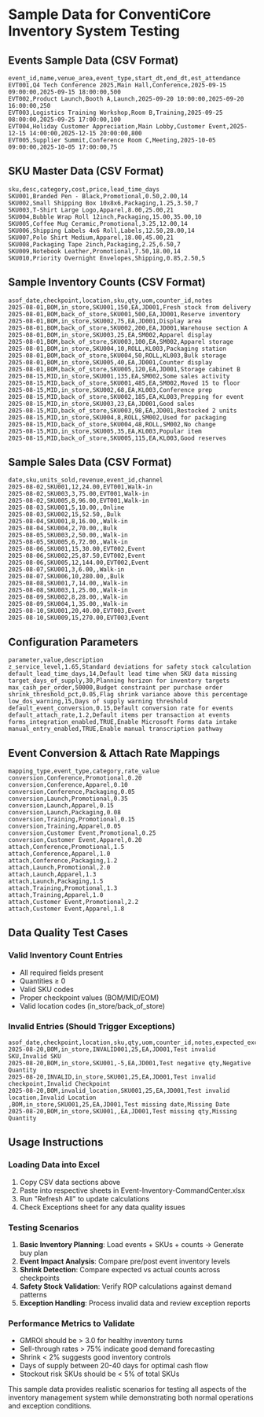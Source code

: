 # Sample Data for ConventiCore Inventory System Testing

## Events Sample Data (CSV Format)
```csv
event_id,name,venue_area,event_type,start_dt,end_dt,est_attendance
EVT001,Q4 Tech Conference 2025,Main Hall,Conference,2025-09-15 09:00:00,2025-09-15 18:00:00,500
EVT002,Product Launch,Booth A,Launch,2025-09-20 10:00:00,2025-09-20 16:00:00,250
EVT003,Logistics Training Workshop,Room B,Training,2025-09-25 08:00:00,2025-09-25 17:00:00,100
EVT004,Holiday Customer Appreciation,Main Lobby,Customer Event,2025-12-15 14:00:00,2025-12-15 20:00:00,800
EVT005,Supplier Summit,Conference Room C,Meeting,2025-10-05 09:00:00,2025-10-05 17:00:00,75
```

## SKU Master Data (CSV Format)
```csv
sku,desc,category,cost,price,lead_time_days
SKU001,Branded Pen - Black,Promotional,0.50,2.00,14
SKU002,Small Shipping Box 10x8x6,Packaging,1.25,3.50,7
SKU003,T-Shirt Large Logo,Apparel,8.00,25.00,21
SKU004,Bubble Wrap Roll 12inch,Packaging,15.00,35.00,10
SKU005,Coffee Mug Ceramic,Promotional,3.25,12.00,14
SKU006,Shipping Labels 4x6 Roll,Labels,12.50,28.00,14
SKU007,Polo Shirt Medium,Apparel,18.00,45.00,21
SKU008,Packaging Tape 2inch,Packaging,2.25,6.50,7
SKU009,Notebook Leather,Promotional,7.50,18.00,14
SKU010,Priority Overnight Envelopes,Shipping,0.85,2.50,5
```

## Sample Inventory Counts (CSV Format)
```csv
asof_date,checkpoint,location,sku,qty,uom,counter_id,notes
2025-08-01,BOM,in_store,SKU001,150,EA,JD001,Fresh stock from delivery
2025-08-01,BOM,back_of_store,SKU001,500,EA,JD001,Reserve inventory
2025-08-01,BOM,in_store,SKU002,75,EA,JD001,Display area
2025-08-01,BOM,back_of_store,SKU002,200,EA,JD001,Warehouse section A
2025-08-01,BOM,in_store,SKU003,25,EA,SM002,Apparel display
2025-08-01,BOM,back_of_store,SKU003,100,EA,SM002,Apparel storage
2025-08-01,BOM,in_store,SKU004,10,ROLL,KL003,Packaging station
2025-08-01,BOM,back_of_store,SKU004,50,ROLL,KL003,Bulk storage
2025-08-01,BOM,in_store,SKU005,40,EA,JD001,Counter display
2025-08-01,BOM,back_of_store,SKU005,120,EA,JD001,Storage cabinet B
2025-08-15,MID,in_store,SKU001,135,EA,SM002,Some sales activity
2025-08-15,MID,back_of_store,SKU001,485,EA,SM002,Moved 15 to floor
2025-08-15,MID,in_store,SKU002,68,EA,KL003,Conference prep
2025-08-15,MID,back_of_store,SKU002,185,EA,KL003,Prepping for event
2025-08-15,MID,in_store,SKU003,23,EA,JD001,Good sales
2025-08-15,MID,back_of_store,SKU003,98,EA,JD001,Restocked 2 units
2025-08-15,MID,in_store,SKU004,8,ROLL,SM002,Used for packaging
2025-08-15,MID,back_of_store,SKU004,48,ROLL,SM002,No change
2025-08-15,MID,in_store,SKU005,35,EA,KL003,Popular item
2025-08-15,MID,back_of_store,SKU005,115,EA,KL003,Good reserves
```

## Sample Sales Data (CSV Format)
```csv
date,sku,units_sold,revenue,event_id,channel
2025-08-02,SKU001,12,24.00,EVT001,Walk-in
2025-08-02,SKU003,3,75.00,EVT001,Walk-in
2025-08-02,SKU005,8,96.00,EVT001,Walk-in
2025-08-03,SKU001,5,10.00,,Online
2025-08-03,SKU002,15,52.50,,Bulk
2025-08-04,SKU001,8,16.00,,Walk-in
2025-08-04,SKU004,2,70.00,,Bulk
2025-08-05,SKU003,2,50.00,,Walk-in
2025-08-05,SKU005,6,72.00,,Walk-in
2025-08-06,SKU001,15,30.00,EVT002,Event
2025-08-06,SKU002,25,87.50,EVT002,Event
2025-08-06,SKU005,12,144.00,EVT002,Event
2025-08-07,SKU001,3,6.00,,Walk-in
2025-08-07,SKU006,10,280.00,,Bulk
2025-08-08,SKU001,7,14.00,,Walk-in
2025-08-08,SKU003,1,25.00,,Walk-in
2025-08-09,SKU002,8,28.00,,Walk-in
2025-08-09,SKU004,1,35.00,,Walk-in
2025-08-10,SKU001,20,40.00,EVT003,Event
2025-08-10,SKU009,15,270.00,EVT003,Event
```

## Configuration Parameters
```csv
parameter,value,description
z_service_level,1.65,Standard deviations for safety stock calculation
default_lead_time_days,14,Default lead time when SKU data missing
target_days_of_supply,30,Planning horizon for inventory targets
max_cash_per_order,50000,Budget constraint per purchase order
shrink_threshold_pct,0.05,Flag shrink variance above this percentage
low_dos_warning,15,Days of supply warning threshold
default_event_conversion,0.15,Default conversion rate for events
default_attach_rate,1.2,Default items per transaction at events
forms_integration_enabled,TRUE,Enable Microsoft Forms data intake
manual_entry_enabled,TRUE,Enable manual transcription pathway
```

## Event Conversion & Attach Rate Mappings
```csv
mapping_type,event_type,category,rate_value
conversion,Conference,Promotional,0.20
conversion,Conference,Apparel,0.10
conversion,Conference,Packaging,0.05
conversion,Launch,Promotional,0.35
conversion,Launch,Apparel,0.15
conversion,Launch,Packaging,0.08
conversion,Training,Promotional,0.15
conversion,Training,Apparel,0.05
conversion,Customer Event,Promotional,0.25
conversion,Customer Event,Apparel,0.20
attach,Conference,Promotional,1.5
attach,Conference,Apparel,1.0
attach,Conference,Packaging,1.2
attach,Launch,Promotional,2.0
attach,Launch,Apparel,1.3
attach,Launch,Packaging,1.5
attach,Training,Promotional,1.3
attach,Training,Apparel,1.0
attach,Customer Event,Promotional,2.2
attach,Customer Event,Apparel,1.8
```

## Data Quality Test Cases

### Valid Inventory Count Entries
- All required fields present
- Quantities ≥ 0
- Valid SKU codes
- Proper checkpoint values (BOM/MID/EOM)
- Valid location codes (in_store/back_of_store)

### Invalid Entries (Should Trigger Exceptions)
```csv
asof_date,checkpoint,location,sku,qty,uom,counter_id,notes,expected_exception
2025-08-20,BOM,in_store,INVALID001,25,EA,JD001,Test invalid SKU,Invalid SKU
2025-08-20,BOM,in_store,SKU001,-5,EA,JD001,Test negative qty,Negative Quantity
2025-08-20,INVALID,in_store,SKU001,25,EA,JD001,Test invalid checkpoint,Invalid Checkpoint
2025-08-20,BOM,invalid_location,SKU001,25,EA,JD001,Test invalid location,Invalid Location
,BOM,in_store,SKU001,25,EA,JD001,Test missing date,Missing Date
2025-08-20,BOM,in_store,SKU001,,EA,JD001,Test missing qty,Missing Quantity
```

## Usage Instructions

### Loading Data into Excel
1. Copy CSV data sections above
2. Paste into respective sheets in Event-Inventory-CommandCenter.xlsx
3. Run "Refresh All" to update calculations
4. Check Exceptions sheet for any data quality issues

### Testing Scenarios
1. **Basic Inventory Planning**: Load events + SKUs + counts → Generate buy plan
2. **Event Impact Analysis**: Compare pre/post event inventory levels
3. **Shrink Detection**: Compare expected vs actual counts across checkpoints
4. **Safety Stock Validation**: Verify ROP calculations against demand patterns
5. **Exception Handling**: Process invalid data and review exception reports

### Performance Metrics to Validate
- GMROI should be > 3.0 for healthy inventory turns
- Sell-through rates > 75% indicate good demand forecasting
- Shrink < 2% suggests good inventory controls
- Days of supply between 20-40 days for optimal cash flow
- Stockout risk SKUs should be < 5% of total SKUs

This sample data provides realistic scenarios for testing all aspects of the inventory management system while demonstrating both normal operations and exception conditions.
